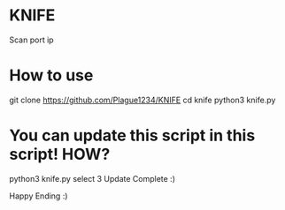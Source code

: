 # KNIFE
Scan port ip

# How to use
git clone https://github.com/Plague1234/KNIFE
cd knife
python3 knife.py

# You can update this script in this script! HOW?
python3 knife.py
select 3
Update Complete :)

Happy Ending :)
